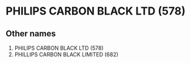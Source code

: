 # PHILIPS CARBON BLACK LTD (578)

## Other names
1. PHILIPS CARBON BLACK LTD (578)
1. PHILLIPS CARBON BLACK LIMITED (682)


